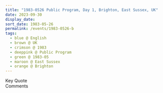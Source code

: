 ```yaml
---
title: "1983-0526 Public Program, Day 1, Brighton, East Sussex, UK"
date: 2023-09-30
display_date: 
sort_date: 1983-05-26
permalink: /events/1983-0526-b
tags:
  - blue @ English
  - brown @ UK
  - crimson @ 1983
  - deeppink @ Public Program
  - green @ 1983-05
  - maroon @ East Sussex
  - orange @ Brighton
---
```


<wave-list>
  <list-title color="green" width="75">Key Quote</list-title>
  <list-item color="BlanchedAlmond"  width="200"></list-item>
  <list-item color="Lavender"></list-item>
  <list-item color="BlanchedAlmond"></list-item>
</wave-list>

<br>

<wave-list>
  <list-title color="green" width="75">Comments</list-title>
  <list-item color="BlanchedAlmond"  width="200"></list-item>
  <list-item color="Lavender"></list-item>
  <list-item color="BlanchedAlmond"></list-item>
</wave-list>
